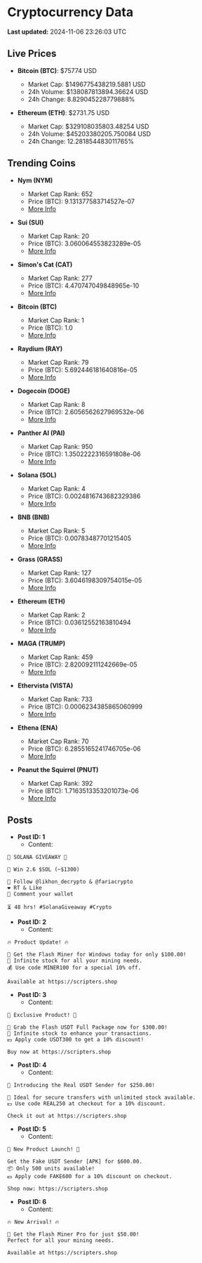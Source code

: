 # Cryptocurrency Data

**Last updated:** 2024-11-06 23:26:03 UTC

## Live Prices
- **Bitcoin (BTC)**: $75774 USD
  - Market Cap: $1496775438219.5881 USD
  - 24h Volume: $138087813894.36624 USD
  - 24h Change: 8.829045228779888%

- **Ethereum (ETH)**: $2731.75 USD
  - Market Cap: $329108035803.48254 USD
  - 24h Volume: $45203380205.750084 USD
  - 24h Change: 12.281854483011765%

## Trending Coins
- **Nym (NYM)**
  - Market Cap Rank: 652
  - Price (BTC): 9.131377583714527e-07
  - [More Info](https://www.coingecko.com/en/coins/nym)

- **Sui (SUI)**
  - Market Cap Rank: 20
  - Price (BTC): 3.060064553823289e-05
  - [More Info](https://www.coingecko.com/en/coins/sui)

- **Simon's Cat (CAT)**
  - Market Cap Rank: 277
  - Price (BTC): 4.470747049848965e-10
  - [More Info](https://www.coingecko.com/en/coins/simons-cat)

- **Bitcoin (BTC)**
  - Market Cap Rank: 1
  - Price (BTC): 1.0
  - [More Info](https://www.coingecko.com/en/coins/bitcoin)

- **Raydium (RAY)**
  - Market Cap Rank: 79
  - Price (BTC): 5.692446181640816e-05
  - [More Info](https://www.coingecko.com/en/coins/raydium)

- **Dogecoin (DOGE)**
  - Market Cap Rank: 8
  - Price (BTC): 2.6056562627969532e-06
  - [More Info](https://www.coingecko.com/en/coins/dogecoin)

- **Panther AI (PAI)**
  - Market Cap Rank: 950
  - Price (BTC): 1.3502222316591808e-06
  - [More Info](https://www.coingecko.com/en/coins/panther-ai)

- **Solana (SOL)**
  - Market Cap Rank: 4
  - Price (BTC): 0.0024816743682329386
  - [More Info](https://www.coingecko.com/en/coins/solana)

- **BNB (BNB)**
  - Market Cap Rank: 5
  - Price (BTC): 0.00783487701215405
  - [More Info](https://www.coingecko.com/en/coins/bnb)

- **Grass (GRASS)**
  - Market Cap Rank: 127
  - Price (BTC): 3.6046198309754015e-05
  - [More Info](https://www.coingecko.com/en/coins/grass)

- **Ethereum (ETH)**
  - Market Cap Rank: 2
  - Price (BTC): 0.03612552163810494
  - [More Info](https://www.coingecko.com/en/coins/ethereum)

- **MAGA (TRUMP)**
  - Market Cap Rank: 459
  - Price (BTC): 2.820092111242669e-05
  - [More Info](https://www.coingecko.com/en/coins/maga)

- **Ethervista (VISTA)**
  - Market Cap Rank: 733
  - Price (BTC): 0.0006234385865060999
  - [More Info](https://www.coingecko.com/en/coins/ethervista)

- **Ethena (ENA)**
  - Market Cap Rank: 70
  - Price (BTC): 6.2855165241746705e-06
  - [More Info](https://www.coingecko.com/en/coins/ethena)

- **Peanut the Squirrel (PNUT)**
  - Market Cap Rank: 392
  - Price (BTC): 1.7163513353201073e-06
  - [More Info](https://www.coingecko.com/en/coins/peanut-the-squirrel)

## Posts
- **Post ID: 1**
  - Content:
```
🚀 SOLANA GIVEAWAY 🚀

🎁 Win 2.6 $SOL (~$1300)

🤝 Follow @likhon_decrypto & @fariacrypto
❤️ RT & Like
💬 Comment your wallet

⏳ 48 hrs! #SolanaGiveaway #Crypto
```

- **Post ID: 2**
  - Content:
```
🔥 Product Update! 🔥

🚀 Get the Flash Miner for Windows today for only $100.00!
🔋 Infinite stock for all your mining needs.
💰 Use code MINER100 for a special 10% off.

Available at https://scripters.shop
```

- **Post ID: 3**
  - Content:
```
🎁 Exclusive Product! 🎁

💸 Grab the Flash USDT Full Package now for $300.00!
🎉 Infinite stock to enhance your transactions.
💵 Apply code USDT300 to get a 10% discount!

Buy now at https://scripters.shop
```

- **Post ID: 4**
  - Content:
```
💎 Introducing the Real USDT Sender for $250.00!

💼 Ideal for secure transfers with unlimited stock available.
💵 Use code REAL250 at checkout for a 10% discount.

Check it out at https://scripters.shop
```

- **Post ID: 5**
  - Content:
```
🚀 New Product Launch! 🚀

Get the Fake USDT Sender [APK] for $600.00.
📦 Only 500 units available!
💵 Apply code FAKE600 for a 10% discount on checkout.

Shop now: https://scripters.shop
```

- **Post ID: 6**
  - Content:
```
🔥 New Arrival! 🔥

💸 Get the Flash Miner Pro for just $50.00!
Perfect for all your mining needs.

Available at https://scripters.shop
```

